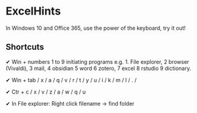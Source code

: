 # ExcelHints
In Windows 10 and Office 365, use the power of the keyboard, try it out!

## Shortcuts
✔ Win + numbers 1 to 9 initiating programs 
e.g. 1. File explorer, 2 browser (Vivaldi), 3 mail, 4 obsidian 5 word 6 zotero, 7 excel 8 rstudio 9 dictionary.

✔ Win + tab / x / a / q /  v / r / t / y / u / i / k / m / l / . / 

✔ Ctr + c / x / v / z / a / w / q / u 

✔ In File explorer: Right click filename &rarr; find folder

